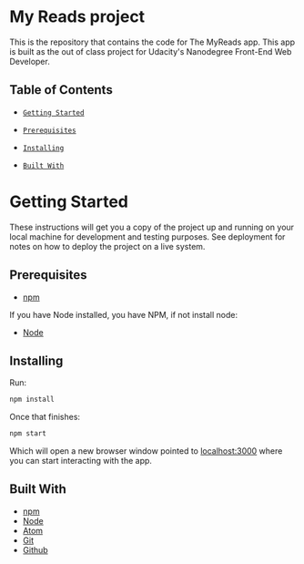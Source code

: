 # My Reads project
This is the repository that contains the code for The MyReads app. This app is built as the out of class project for Udacity's Nanodegree Front-End Web Developer. 

## Table of Contents

* [`Getting Started`](#GettingStarted)

* [`Prerequisites`](#Prerequisites)

* [`Installing`](#Installing)

* [`Built With`](#BuiltWith)


# Getting Started
These instructions will get you a copy of the project up and running on your local machine for development and testing purposes. See deployment for notes on how to deploy the project on a live system.

## Prerequisites
* [npm](https://www.npmjs.com/)

If you have Node installed, you have NPM, if not install node:

* [Node](https://nodejs.org/en/)
## Installing
Run:
```js
npm install
```
Once that finishes:
```js
npm start
```
Which will open a new browser window pointed to [localhost:3000](http://localhost:3000/) where you can start interacting with the app.

## Built With
* [npm](https://www.npmjs.com/)
* [Node](https://nodejs.org/en/)
* [Atom](https://atom.io/)
* [Git](https://git-scm.com/)
* [Github](https://github.com/)
